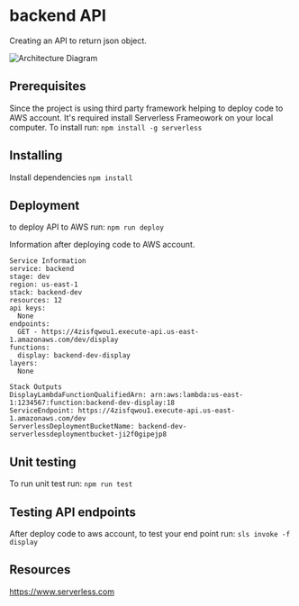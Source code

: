 # backend API

Creating an API to return json object.

![Architecture Diagram](/backend/diagram/architecture-diagram.png)

## Prerequisites

Since the project is using third party framework helping to deploy code to AWS account. It's required install Serverless Frameowork on your local computer. To install run:
``` npm install -g serverless ```

## Installing

Install dependencies
``` npm install ```

## Deployment

to deploy API to AWS run:
``` npm run deploy ```

Information after deploying code to AWS account.
``` 
Service Information
service: backend
stage: dev
region: us-east-1
stack: backend-dev
resources: 12
api keys:
  None
endpoints:
  GET - https://4zisfqwou1.execute-api.us-east-1.amazonaws.com/dev/display
functions:
  display: backend-dev-display
layers:
  None

Stack Outputs
DisplayLambdaFunctionQualifiedArn: arn:aws:lambda:us-east-1:1234567:function:backend-dev-display:18
ServiceEndpoint: https://4zisfqwou1.execute-api.us-east-1.amazonaws.com/dev
ServerlessDeploymentBucketName: backend-dev-serverlessdeploymentbucket-ji2f0gipejp8
```
## Unit testing

To run unit test run:
``` npm run test ```
 
## Testing API endpoints

After deploy code to aws account, to test your end point run:
``` sls invoke -f display ```

## Resources
https://www.serverless.com


